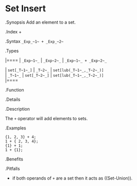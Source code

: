 # Set Insert

.Synopsis
Add an element to a set.

.Index
+

.Syntax
`_Exp_~1~ + _Exp_~2~`

.Types


|====
| `_Exp~1~_`    |  `_Exp~2~_`    | `_Exp~1~_ + _Exp~2~_`      

| `set[_T~1~_]` |  `_T~2~_`      | `set[lub(_T~1~_,_T~2~_)]`  
| `_T~1~_`      |  `set[_T~2~_]` | `set[lub(_T~1~_,_T~2~_)]`  
|====

.Function

.Details

.Description

The `+` operator will add elements to sets.

.Examples
```rascal-shell
{1, 2, 3} + 4;
1 + { 2, 3, 4};
{1} + 1;
1 + {1};
```

.Benefits

.Pitfalls

*  if both operands of `+` are a set then it acts as ((Set-Union)).

